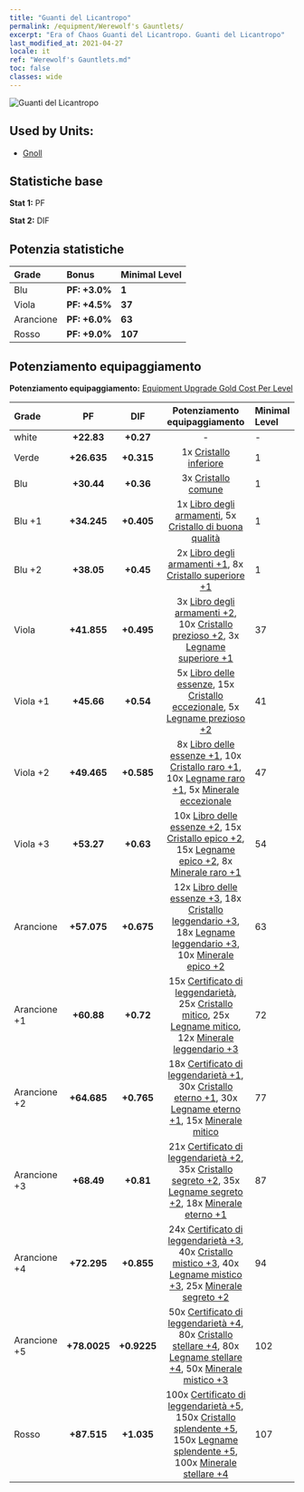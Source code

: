 ```yaml
---
title: "Guanti del Licantropo"
permalink: /equipment/Werewolf's Gauntlets/
excerpt: "Era of Chaos Guanti del Licantropo. Guanti del Licantropo"
last_modified_at: 2021-04-27
locale: it
ref: "Werewolf's Gauntlets.md"
toc: false
classes: wide
---
```


  ![Guanti del Licantropo](/images/e/e_8014.png)

## Used by Units:

* [Gnoll](/it/units/Gnoll/) 


## Statistiche base
 **Stat 1:** PF

 **Stat 2:** DIF

## Potenzia statistiche

  |     Grade    |   Bonus | Minimal Level | 
  |:-------------|:--------|:--------------| 
  | Blu | **PF: +3.0%** | **1** | 
  | Viola | **PF: +4.5%** | **37** | 
  | Arancione | **PF: +6.0%** | **63** | 
  | Rosso | **PF: +9.0%** | **107** | 


## Potenziamento equipaggiamento
 **Potenziamento equipaggiamento:** [Equipment Upgrade Gold Cost Per Level](/equipment/EquipmentUpgradeCostPerLevel/) 

  |          Grade      | PF | DIF | Potenziamento equipaggiamento | Minimal Level |
  |:--------------------|:---------:|:---------:|:----------------:|:--------------|
  | white | **+22.83** | **+0.27** | - | - |
  | Verde | **+26.635** | **+0.315** | 1x [Cristallo inferiore](/ItemsIT/mat_5/) | 1 |
  | Blu | **+30.44** | **+0.36** | 3x [Cristallo comune](/ItemsIT/mat_11/) | 1 |
  | Blu +1 | **+34.245** | **+0.405** | 1x [Libro degli armamenti](/ItemsIT/mat_18/), 5x [Cristallo di buona qualità](/ItemsIT/mat_17/) | 1 |
  | Blu +2 | **+38.05** | **+0.45** | 2x [Libro degli armamenti +1](/ItemsIT/mat_25/), 8x [Cristallo superiore +1](/ItemsIT/mat_24/) | 1 |
  | Viola | **+41.855** | **+0.495** | 3x [Libro degli armamenti +2](/ItemsIT/mat_32/), 10x [Cristallo prezioso +2](/ItemsIT/mat_31/), 3x [Legname superiore +1](/ItemsIT/mat_20/) | 37 |
  | Viola +1 | **+45.66** | **+0.54** | 5x [Libro delle essenze](/ItemsIT/mat_39/), 15x [Cristallo eccezionale](/ItemsIT/mat_38/), 5x [Legname prezioso +2](/ItemsIT/mat_27/) | 41 |
  | Viola +2 | **+49.465** | **+0.585** | 8x [Libro delle essenze +1](/ItemsIT/mat_46/), 10x [Cristallo raro +1](/ItemsIT/mat_45/), 10x [Legname raro +1](/ItemsIT/mat_41/), 5x [Minerale eccezionale](/ItemsIT/mat_33/) | 47 |
  | Viola +3 | **+53.27** | **+0.63** | 10x [Libro delle essenze +2](/ItemsIT/mat_53/), 15x [Cristallo epico +2](/ItemsIT/mat_52/), 15x [Legname epico +2](/ItemsIT/mat_48/), 8x [Minerale raro +1](/ItemsIT/mat_40/) | 54 |
  | Arancione | **+57.075** | **+0.675** | 12x [Libro delle essenze +3](/ItemsIT/mat_60/), 18x [Cristallo leggendario +3](/ItemsIT/mat_59/), 18x [Legname leggendario +3](/ItemsIT/mat_55/), 10x [Minerale epico +2](/ItemsIT/mat_47/) | 63 |
  | Arancione +1 | **+60.88** | **+0.72** | 15x [Certificato di leggendarietà](/ItemsIT/mat_67/), 25x [Cristallo mitico](/ItemsIT/mat_66/), 25x [Legname mitico](/ItemsIT/mat_62/), 12x [Minerale leggendario +3](/ItemsIT/mat_54/) | 72 |
  | Arancione +2 | **+64.685** | **+0.765** | 18x [Certificato di leggendarietà +1](/ItemsIT/mat_74/), 30x [Cristallo eterno +1](/ItemsIT/mat_73/), 30x [Legname eterno +1](/ItemsIT/mat_69/), 15x [Minerale mitico](/ItemsIT/mat_61/) | 77 |
  | Arancione +3 | **+68.49** | **+0.81** | 21x [Certificato di leggendarietà +2](/ItemsIT/mat_81/), 35x [Cristallo segreto +2](/ItemsIT/mat_80/), 35x [Legname segreto +2](/ItemsIT/mat_76/), 18x [Minerale eterno +1](/ItemsIT/mat_68/) | 87 |
  | Arancione +4 | **+72.295** | **+0.855** | 24x [Certificato di leggendarietà +3](/ItemsIT/mat_88/), 40x [Cristallo mistico +3](/ItemsIT/mat_87/), 40x [Legname mistico +3](/ItemsIT/mat_83/), 25x [Minerale segreto +2](/ItemsIT/mat_75/) | 94 |
  | Arancione +5 | **+78.0025** | **+0.9225** | 50x [Certificato di leggendarietà +4](/ItemsIT/mat_95/), 80x [Cristallo stellare +4](/ItemsIT/mat_94/), 80x [Legname stellare +4](/ItemsIT/mat_90/), 50x [Minerale mistico +3](/ItemsIT/mat_82/) | 102 |
  | Rosso | **+87.515** | **+1.035** | 100x [Certificato di leggendarietà +5](/ItemsIT/mat_102/), 150x [Cristallo splendente +5](/ItemsIT/mat_101/), 150x [Legname splendente +5](/ItemsIT/mat_97/), 100x [Minerale stellare +4](/ItemsIT/mat_89/) | 107 |

